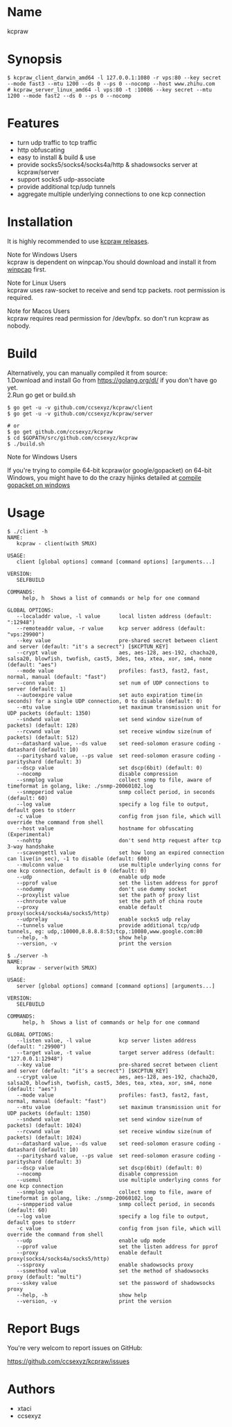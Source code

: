 Name 
====

kcpraw 

Synopsis
========  

```  
$ kcpraw_client_darwin_amd64 -l 127.0.0.1:1080 -r vps:80 --key secret --mode fast3 --mtu 1200 --ds 0 --ps 0 --nocomp --host www.zhihu.com   
# kcpraw_server_linux_amd64 -l vps:80 -t :10086 --key secret --mtu 1200 --mode fast2 --ds 0 --ps 0 --nocomp
```  

Features
========
* turn udp traffic to tcp traffic  
* http obfuscating  
* easy to install & build & use  
* provide socks5/socks4/socks4a/http & shadowsocks server at kcpraw/server   
* support socks5 udp-associate   
* provide additional tcp/udp tunnels  
* aggregate multiple underlying connections to one kcp connection   

Installation
============

It is highly recommended to use [kcpraw releases](https://github.com/ccsexyz/kcpraw/releases).  

Note for Windows Users   
kcpraw is dependent on winpcap.You should download and install it from [winpcap](https://www.winpcap.org/install/default.htm) first.   

Note for Linux Users  
kcpraw uses raw-socket to receive and send tcp packets. root permission is required.

Note for Macos Users  
kcpraw requires read permission for /dev/bpfx. so don't run kcpraw as nobody.   

Build
=====

Alternatively, you can manually compiled it from source:    
1.Download and install Go from https://golang.org/dl/ if you don't have go yet.   
2.Run go get or build.sh   

```  
$ go get -u -v github.com/ccsexyz/kcpraw/client
$ go get -u -v github.com/ccsexyz/kcpraw/server  

# or 
$ go get github.com/ccsexyz/kcpraw  
$ cd $GOPATH/src/github.com/ccsexyz/kcpraw  
$ ./build.sh  
```  

Note for Windows Users

If you're trying to compile 64-bit kcpraw(or google/gopacket) on 64-bit Windows, you might have to do the crazy hijinks detailed at [compile gopacket on windows](http://stackoverflow.com/questions/38047858/compile-gopacket-on-windows-64bit) 

Usage
=====

```
$ ./client -h
NAME:
   kcpraw - client(with SMUX)

USAGE:
   client [global options] command [command options] [arguments...]

VERSION:
   SELFBUILD

COMMANDS:
     help, h  Shows a list of commands or help for one command

GLOBAL OPTIONS:
   --localaddr value, -l value      local listen address (default: ":12948")
   --remoteaddr value, -r value     kcp server address (default: "vps:29900")
   --key value                      pre-shared secret between client and server (default: "it's a secrect") [$KCPTUN_KEY]
   --crypt value                    aes, aes-128, aes-192, chacha20, salsa20, blowfish, twofish, cast5, 3des, tea, xtea, xor, sm4, none (default: "aes")
   --mode value                     profiles: fast3, fast2, fast, normal, manual (default: "fast")
   --conn value                     set num of UDP connections to server (default: 1)
   --autoexpire value               set auto expiration time(in seconds) for a single UDP connection, 0 to disable (default: 0)
   --mtu value                      set maximum transmission unit for UDP packets (default: 1350)
   --sndwnd value                   set send window size(num of packets) (default: 128)
   --rcvwnd value                   set receive window size(num of packets) (default: 512)
   --datashard value, --ds value    set reed-solomon erasure coding - datashard (default: 10)
   --parityshard value, --ps value  set reed-solomon erasure coding - parityshard (default: 3)
   --dscp value                     set dscp(6bit) (default: 0)
   --nocomp                         disable compression
   --snmplog value                  collect snmp to file, aware of timeformat in golang, like: ./snmp-20060102.log
   --snmpperiod value               snmp collect period, in seconds (default: 60)
   --log value                      specify a log file to output, default goes to stderr
   -c value                         config from json file, which will override the command from shell
   --host value                     hostname for obfuscating (Experimental)
   --nohttp                         don't send http request after tcp 3-way handshake
   --scavengettl value              set how long an expired connection can live(in sec), -1 to disable (default: 600)
   --mulconn value                  use multiple underlying conns for one kcp connection, default is 0 (default: 0)
   --udp                            enable udp mode
   --pprof value                    set the listen address for pprof
   --nodummy                        don't use dummy socket
   --proxylist value                set the path of proxy list
   --chnroute value                 set the path of china route
   --proxy                          enable default proxy(socks4/socks4a/socks5/http)
   --udprelay                       enable socks5 udp relay
   --tunnels value                  provide additional tcp/udp tunnels, eg: udp,:10000,8.8.8.8:53;tcp,:10080,www.google.com:80
   --help, -h                       show help
   --version, -v                    print the version

$ ./server -h
NAME:
   kcpraw - server(with SMUX)

USAGE:
   server [global options] command [command options] [arguments...]

VERSION:
   SELFBUILD

COMMANDS:
     help, h  Shows a list of commands or help for one command

GLOBAL OPTIONS:
   --listen value, -l value         kcp server listen address (default: ":29900")
   --target value, -t value         target server address (default: "127.0.0.1:12948")
   --key value                      pre-shared secret between client and server (default: "it's a secrect") [$KCPTUN_KEY]
   --crypt value                    aes, aes-128, aes-192, chacha20, salsa20, blowfish, twofish, cast5, 3des, tea, xtea, xor, sm4, none (default: "aes")
   --mode value                     profiles: fast3, fast2, fast, normal, manual (default: "fast")
   --mtu value                      set maximum transmission unit for UDP packets (default: 1350)
   --sndwnd value                   set send window size(num of packets) (default: 1024)
   --rcvwnd value                   set receive window size(num of packets) (default: 1024)
   --datashard value, --ds value    set reed-solomon erasure coding - datashard (default: 10)
   --parityshard value, --ps value  set reed-solomon erasure coding - parityshard (default: 3)
   --dscp value                     set dscp(6bit) (default: 0)
   --nocomp                         disable compression
   --usemul                         use multiple underlying conns for one kcp connection
   --snmplog value                  collect snmp to file, aware of timeformat in golang, like: ./snmp-20060102.log
   --snmpperiod value               snmp collect period, in seconds (default: 60)
   --log value                      specify a log file to output, default goes to stderr
   -c value                         config from json file, which will override the command from shell
   --udp                            enable udp mode
   --pprof value                    set the listen address for pprof
   --proxy                          enable default proxy(socks4/socks4a/socks5/http)
   --ssproxy                        enable shadowsocks proxy
   --ssmethod value                 set the method of shadowsocks proxy (default: "multi")
   --sskey value                    set the password of shadowsocks proxy
   --help, -h                       show help
   --version, -v                    print the version
```

Report Bugs
===========

You're very welcom to report issues on GitHub: 

https://github.com/ccsexyz/kcpraw/issues  

Authors
=======

* xtaci   
* ccsexyz  
